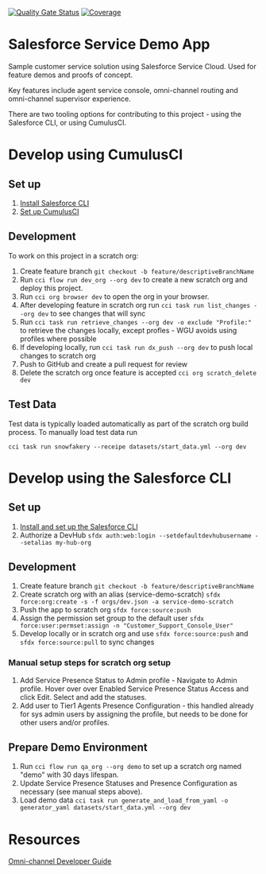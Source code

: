 [![Quality Gate Status](https://sonarcloud.io/api/project_badges/measure?project=aaronwinters_salesforce-service-demo&metric=alert_status)](https://sonarcloud.io/summary/new_code?id=aaronwinters_salesforce-service-demo)  [![Coverage](https://sonarcloud.io/api/project_badges/measure?project=aaronwinters_salesforce-service-demo&metric=coverage)](https://sonarcloud.io/summary/new_code?id=aaronwinters_salesforce-service-demo)
# Salesforce Service Demo App

Sample customer service solution using Salesforce Service Cloud. Used for feature demos and proofs of concept.

Key features include agent service console, omni-channel routing and omni-channel supervisor experience.

There are two tooling options for contributing to this project - using the Salesforce CLI, or using CumulusCI.
# Develop using CumulusCI
## Set up
1. [Install Salesforce CLI](https://developer.salesforce.com/docs/atlas.en-us.sfdx_setup.meta/sfdx_setup/sfdx_setup_intro.htm)
1. [Set up CumulusCI](https://cumulusci.readthedocs.io/en/latest/tutorial.html)
## Development

To work on this project in a scratch org:

1. Create feature branch `git checkout -b feature/descriptiveBranchName`
1. Run `cci flow run dev_org --org dev` to create a new scratch org and deploy this project.
1. Run `cci org browser dev` to open the org in your browser.
1. After developing feature in scratch org run `cci task run list_changes --org dev` to see changes that will sync
1. Run `cci task run retrieve_changes --org dev -o exclude "Profile:"` to retrieve the changes locally, except profles - WGU avoids using profiles where possible
1. If developing locally, run `cci task run dx_push --org dev` to push local changes to scratch org
1. Push to GitHub and create a pull request for review
1. Delete the scratch org once feature is accepted `cci org scratch_delete dev`

## Test Data
Test data is typically loaded automatically as part of the scratch org build process. To manually load test data run
```
cci task run snowfakery --receipe datasets/start_data.yml --org dev
```

# Develop using the Salesforce CLI
## Set up
1. [Install and set up the Salesforce CLI](https://developer.salesforce.com/docs/atlas.en-us.sfdx_setup.meta/sfdx_setup/sfdx_setup_intro.htm)
1. Authorize a DevHub `sfdx auth:web:login --setdefaultdevhubusername --setalias my-hub-org`

## Development
1. Create feature branch `git checkout -b feature/descriptiveBranchName`
1. Create scratch org with an alias (service-demo-scratch) `sfdx force:org:create -s -f orgs/dev.json -a service-demo-scratch`
1. Push the app to scratch org `sfdx force:source:push`
1. Assign the permission set group to the default user `sfdx force:user:permset:assign -n "Customer_Support_Console_User"`
1. Develop locally or in scratch org and use `sfdx force:source:push` and `sfdx force:source:pull` to sync changes

### Manual setup steps for scratch org setup
1. Add Service Presence Status to Admin profile - Navigate to Admin profile. Hover over over Enabled Service Presence Status Access and click Edit. Select and add the statuses.
1. Add user to Tier1 Agents Presence Configuration - this handled already for sys admin users by assigning the profile, but needs to be done for other users and/or profiles.

## Prepare Demo Environment
1. Run `cci flow run qa_org --org demo` to set up a scratch org named "demo" with 30 days lifespan.
1. Update Service Presence Statuses and Presence Configuration as necessary (see manual steps above).
1. Load demo data `cci task run generate_and_load_from_yaml -o generator_yaml datasets/start_data.yml --org dev`

# Resources
[Omni-channel Developer Guide](https://developer.salesforce.com/docs/atlas.en-us.230.0.omni_channel_dev.meta/omni_channel_dev/omnichannel_developer_guide_intro.htm)
